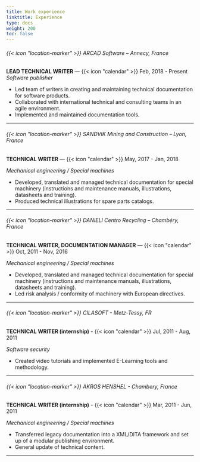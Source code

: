 ```yaml
---
title: Work experience
linktitle: Experience
type: docs
weight: 200
toc: false
---
```




###### {{< icon "location-marker" >}} ARCAD Software – Annecy, France

**LEAD TECHNICAL WRITER** — {{< icon "calendar" >}} Feb, 2018 - Present  
*Software publisher*  
* Led team of writers in creating and maintaining technical documentation for software products.
* Collaborated with international technical and consulting teams in an agile environment.
* Implemented and maintained documentation tools.
----------

###### {{< icon "location-marker" >}} SANDVIK Mining and Construction – Lyon, France

**TECHNICAL WRITER** — {{< icon "calendar" >}} May, 2017 - Jan, 2018  
 
*Mechanical engineering / Special machines*  
* Developed, translated and managed technical documentation for special machinery (instructions and maintenance manuals, illustrations, datasheets and training).  
* Produced technical illustrations for spare parts catalogs.
----------

###### {{< icon "location-marker" >}} DANIELI Centro Recycling – Chambéry, France

**TECHNICAL WRITER, DOCUMENTATION MANAGER** — {{< icon "calendar" >}} Oct, 2011 - Nov, 2016 

*Mechanical engineering / Special machines*
* Developed, translated and managed technical documentation for special machinery (instructions and maintenance manuals, illustrations, datasheets and training).
* Led risk analysis / conformity of machinery with European directives.
----------

###### {{< icon "location-marker" >}} CILASOFT - Metz-Tessy, FR

**TECHNICAL WRITER (internship)** - {{< icon "calendar" >}} Jul, 2011 - Aug, 2011

*Software security*
* Created video tutorials and implemented E-Learning tools and methodology.  
----------

###### {{< icon "location-marker" >}} AKROS HENSHEL - Chambery, France

**TECHNICAL WRITER (internship)** - {{< icon "calendar" >}} Mar, 2011 - Jun, 2011

*Mechanical engineering / Special machines*
* Transferred legacy documentation into a XML/DITA framework and set up of a modular publishing environment.
* General update of technical content.
----------